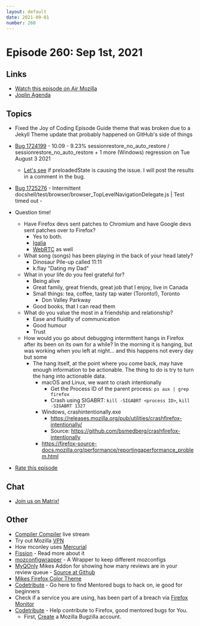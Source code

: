 ```yaml
---
layout: default
date: 2021-09-01
number: 260
---
```


# Episode 260: Sep 1st, 2021

## Links
* [Watch this episode on Air Mozilla](https://mzl.la/joy-of-coding-2021-09-01)
* [Joplin Agenda](https://mikeconley.ca/joc/agendas/Episode-0260.html)

## Topics
* Fixed the Joy of Coding Episode Guide theme that was broken due to a Jekyll Theme update that probably happened on GitHub's side of things
* [Bug 1724199](https://bugzilla.mozilla.org/show_bug.cgi?id=1724199) - 10.09 - 9.23% sessionrestore_no_auto_restore / sessionrestore_no_auto_restore + 1 more (Windows) regression on Tue August 3 2021
  - [Let's see](https://treeherder.mozilla.org/#/jobs?repo=try&revision=2406f69be8f65c5fe2702adca7a88c149825ffb0) if preloadedState is causing the issue. I will post the results in a comment in the bug.
* [Bug 1725276](https://bugzilla.mozilla.org/show_bug.cgi?id=1725276) - Intermittent docshell/test/browser/browser_TopLevelNavigationDelegate.js | Test timed out -
* Question time!
  - Have Firefox devs sent patches to Chromium and have Google devs sent patches over to Firefox?
    - Yes to both.
    - [Igalia](https://www.igalia.com/)
    - [WebRTC](https://webrtc.googlesource.com/) as well
  - What song (songs) has been playing in the back of your head lately?
    - Dinosaur Pile-up called 11:11
    - k.flay "Dating my Dad"
  - What in your life do you feel grateful for?
    - Being alive
    - Great family, great friends, great job that I enjoy, live in Canada
    - Small things: tea, coffee, tasty tap water (Toronto!), Toronto
      - Don Valley Parkway 
    - Good books, that I can read them
  - What do you value the most in a friendship and relationship?
    - Ease and fluidity of communication
    - Good humour
    - Trust
  - How would you go about debugging intermittent hangs in Firefox after its been on its own for a while? In the morning it is hanging, but was working when you left at night... and this happens not every day but some
    - The hang itself, at the point where you come back, may have enough information to be actionable. The thing to do is try to turn the hang into actionable data.
      - macOS and Linux, we want to crash intentionally
        - Get the Process ID of the parent process: `ps aux | grep firefox`
        - Crash using SIGABRT: `kill -SIGABRT <process ID>`, `kill -SIGABRT 1327`
      - Windows, crashintentionally.exe
        - https://releases.mozilla.org/pub/utilities/crashfirefox-intentionally/
        - Source: https://github.com/bsmedberg/crashfirefox-intentionally
      - https://firefox-source-docs.mozilla.org/performance/reportingaperformance_problem.html 

* [Rate this episode](https://forms.gle/xADFGN8CdFDm5uXM8)

## Chat
* [Join us on Matrix!](https://matrix.to/#/!enWuAmKDOEEPYejXRk:mozilla.org?via=mozilla.org&via=raim.ist)

## Other
* [Compiler Compiler](https://www.twitch.tv/codehag) live stream
* Try out Mozilla [VPN](https://vpn.mozilla.org/)
* How mconley uses [Mercurial](https://mikeconley.github.io/documents/How_mconley_uses_Mercurial_for_Mozilla_code)
* [Fission](https://firefox-source-docs.mozilla.org/dom/dom/Fission.html) - Read more about it
* [mozconfigwrapper](https://github.com/ahal/mozconfigwrapper) - A Wrapper to keep different mozconfigs
* [MyQOnly](https://addons.mozilla.org/en-US/firefox/addon/myqonly/) Mikes Addon for showing how many reviews are in your review queue - [Source at Github](https://github.com/mikeconley/myqonly)
* [Mikes Firefox Color Theme](https://addons.mozilla.org/en-US/firefox/addon/electricbluegaloo/)
* [Codetribute](https://codetribute.mozilla.org/) - Go here to find Mentored bugs to hack on, ie good for beginners
* Check if a service you are using, has been part of a breach via [Firefox Monitor](https://monitor.firefox.com/breaches)
* [Codetribute](https://codetribute.mozilla.org/) - Help contribute to Firefox, good mentored bugs for You.
  - First, [Create](https://bugzilla.mozilla.org/createaccount.cgi) a Mozilla Bugzilla account.

